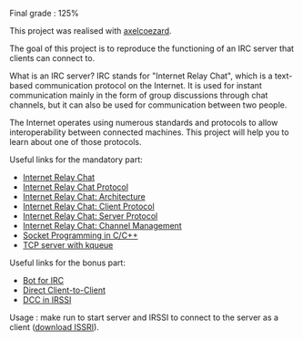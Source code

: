 Final grade : 125%

This project was realised with [axelcoezard](https://github.com/axelcoezard).

The goal of this project is to reproduce the functioning of an IRC server that clients can connect to.

What is an IRC server? IRC stands for "Internet Relay Chat", which is a text-based communication protocol on the Internet. It is used for instant communication mainly in the form of group discussions through chat channels, but it can also be used for communication between two people.

The Internet operates using numerous standards and protocols to allow interoperability between connected machines. This project will help you to learn about one of those protocols.

Useful links for the mandatory part:
- [Internet Relay Chat](http://chi.cs.uchicago.edu/chirc/irc.html)
- [Internet Relay Chat Protocol](https://datatracker.ietf.org/doc/html/rfc1459)
- [Internet Relay Chat: Architecture](https://datatracker.ietf.org/doc/html/rfc2810)
- [Internet Relay Chat: Client Protocol](https://datatracker.ietf.org/doc/html/rfc2812)
- [Internet Relay Chat: Server Protocol](https://datatracker.ietf.org/doc/html/rfc2813)
- [Internet Relay Chat: Channel Management](https://datatracker.ietf.org/doc/html/rfc2811)
- [Socket Programming in C/C++](https://www.geeksforgeeks.org/socket-programming-in-cc-handling-multiple-clients-on-server-without-multi-threading/)
- [TCP server with kqueue](https://dev.to/frevib/a-tcp-server-with-kqueue-527)


Useful links for the bonus part:
- [Bot for IRC](https://codes-sources.commentcamarche.net/source/25988-bot-pour-l-irc)
- [Direct Client-to-Client](https://en.wikipedia.org/wiki/Direct_Client-to-Client)
- [DCC in IRSSI](https://irssi.org/documentation/help/dcc/)

Usage : make run to start server and IRSSI to connect to the server as a client ([download ISSRI](https://irssi.org/download/)).
